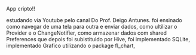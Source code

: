 App cripto!!

estudando via Youtube pelo canal Do Prof. Deigo Antunes.
 foi ensinado como navegar de uma tela para outra e enviar dados, como ultilizar o Provider e o ChangeNotifier, como armazenar dados com shared Preferences que depois foi subistituido por Hive, foi implementado SQLite, implementado Grafico utilizando o package fl_chart,
